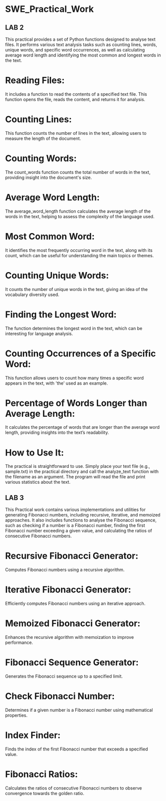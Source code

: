 # SWE_Practical_Work

## LAB 2
This practical provides a set of Python functions designed to analyse text files. It performs various text analysis tasks such as counting lines, words, unique words, and specific word occurrences, as well as calculating average word length and identifying the most common and longest words in the text.

# Reading Files:
  It includes a function to read the contents of a specified text file. This function opens the file, reads the content, and returns it for analysis.
# Counting Lines: 
  This function counts the number of lines in the text, allowing users to measure the length of the document.
# Counting Words: 
  The count_words function counts the total number of words in the text, providing insight into the document's size.
# Average Word Length: 
  The average_word_length function calculates the average length of the words in the text, helping to assess the complexity of the language used.
# Most Common Word:
  It identifies the most frequently occurring word in the text, along with its count, which can be useful for understanding the main topics or themes.
# Counting Unique Words: 
  It counts the number of unique words in the text, giving an idea of the vocabulary diversity used.
# Finding the Longest Word: 
 The function determines the longest word in the text, which can be interesting for language analysis.
# Counting Occurrences of a Specific Word:
 This function allows users to count how many times a specific word appears in the text, with 'the' used as an example.
# Percentage of Words Longer than Average Length:
 It calculates the percentage of words that are longer than the average word length, providing insights into the text’s readability.

# How to Use It:
The practical is straightforward to use. Simply place your text file (e.g., sample.txt) in the practical directory and call the analyze_text function with the filename as an argument. The program will read the file and print various statistics about the text.


## LAB 3
This Practical work contains various implementations and utilities for generating Fibonacci numbers, including recursive, iterative, and memoized approaches. It also includes functions to analyse the Fibonacci sequence, such as checking if a number is a Fibonacci number, finding the first Fibonacci number exceeding a given value, and calculating the ratios of consecutive Fibonacci numbers.

# Recursive Fibonacci Generator:
 Computes Fibonacci numbers using a recursive algorithm.
# Iterative Fibonacci Generator:
 Efficiently computes Fibonacci numbers using an iterative approach.
# Memoized Fibonacci Generator:
 Enhances the recursive algorithm with memoization to improve performance.
# Fibonacci Sequence Generator:
 Generates the Fibonacci sequence up to a specified limit.
# Check Fibonacci Number:
 Determines if a given number is a Fibonacci number using mathematical properties.
# Index Finder:
 Finds the index of the first Fibonacci number that exceeds a specified value.
# Fibonacci Ratios:
 Calculates the ratios of consecutive Fibonacci numbers to observe convergence towards the golden ratio.

 